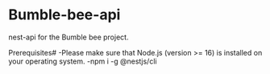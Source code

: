 # Bumble-bee-api
nest-api for the Bumble bee project.

Prerequisites#
-Please make sure that Node.js (version >= 16) is installed on your operating system.
-npm i -g @nestjs/cli
